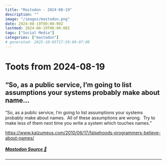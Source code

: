 ```yaml
---
title: "Mastodon - 2024-08-19"
description: ""
image: "/images/mastodon.png"
date: 2024-08-19T00:00:00Z
lastmod: 2024-08-19T00:00:00Z
tags: ["Social Media"]
categories: ["mastodon"]
# generated: 2025-10-05T17:59:09-07:00
---
```


# Toots from 2024-08-19

## “So, as a public service, I’m going to list assumptions your systems probably make about name...

“So, as a public service, I’m going to list assumptions your systems probably make about names.  All of these assumptions are wrong.  Try to make less of them next time you write a system which touches names.”

<https://www.kalzumeus.com/2010/06/17/falsehoods-programmers-believe-about-names/>

##### [Mastodon Source 🐘](https://hachyderm.io/@mweagle/112987329911777726)

---

